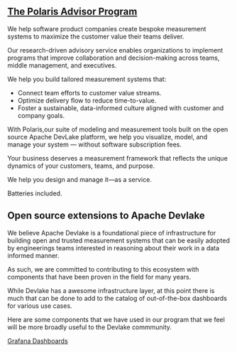 ## [The Polaris Advisor Program](https://polaris-advisor.com)
  
  We help software product companies create bespoke measurement systems to maximize the customer value their teams deliver.

Our research-driven advisory service enables organizations to implement programs that improve collaboration and decision-making across teams, middle management, and executives.

We help you build tailored measurement systems that:

- Connect team efforts to customer value streams.
- Optimize delivery flow to reduce time-to-value.
- Foster a sustainable, data-informed culture aligned with customer and company goals.

With Polaris,our suite of modeling and measurement  tools built on the open source  Apache DevLake platform, we help you visualize, model, and manage your system — without software subscription fees. 

Your business deserves a measurement framework that reflects the unique dynamics of your customers, teams, and purpose.

We help you design and manage it—as a service. 

Batteries included.


## Open source extensions to Apache Devlake

We believe Apache Devlake is a foundational piece of infrastructure for building open and trusted measurement systems that can be easily adopted by engineerings teams interested in reasoning about their work in a data informed manner. 

As such, we are committed to contributing to this ecosystem with components that have been proven in the field for many years. 

While Devlake has a awesome infrastructure layer, at this point there is much that can be done to add to the catalog of out-of-the-box dashboards for various use cases. 

Here are some components that we have used in our program that we feel will be more broadly useful to the Devlake commmunity. 

[Grafana Dashboards](https://github.com/polarisadvisor/polaris-devlake-dashboards)


